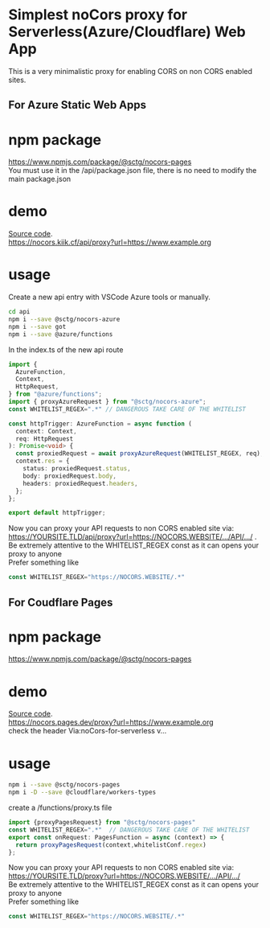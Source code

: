 # Simplest noCors proxy for Serverless(Azure/Cloudflare) Web App

This is a very minimalistic proxy for enabling CORS on non CORS enabled sites.  

## For Azure Static Web Apps  
# npm package
https://www.npmjs.com/package/@sctg/nocors-pages  
You must use it in the /api/package.json file, there is no need to modify the main package.json  

# demo
[Source code](https://github.com/highcanfly-club/nocors/tree/main).   
https://nocors.kiik.cf/api/proxy?url=https://www.example.org
# usage
Create a new api entry with VSCode Azure tools or manually.  
```sh
cd api
npm i --save @sctg/nocors-azure
npm i --save got
npm i --save @azure/functions
```
In the index.ts of the new api route
```ts
import {
  AzureFunction,
  Context,
  HttpRequest,
} from "@azure/functions";
import { proxyAzureRequest } from "@sctg/nocors-azure";
const WHITELIST_REGEX=".*" // DANGEROUS TAKE CARE OF THE WHITELIST

const httpTrigger: AzureFunction = async function (
  context: Context,
  req: HttpRequest
): Promise<void> {
  const proxiedRequest = await proxyAzureRequest(WHITELIST_REGEX, req);
  context.res = {
    status: proxiedRequest.status,
    body: proxiedRequest.body,
    headers: proxiedRequest.headers,
  };
};

export default httpTrigger;
```
Now you can proxy your API requests to non CORS enabled site via:  
https://YOURSITE.TLD/api/proxy?url=https://NOCORS.WEBSITE/…/API/…/ . 
Be extremely attentive to the WHITELIST_REGEX const as it can opens your proxy to anyone  
Prefer something like
```js
const WHITELIST_REGEX="https://NOCORS.WEBSITE/.*"
```

## For Coudflare Pages 
# npm package
https://www.npmjs.com/package/@sctg/nocors-pages   

# demo
[Source code](https://github.com/highcanfly-club/nocors-cf).   
https://nocors.pages.dev/proxy?url=https://www.example.org  
check the header Via:noCors-for-serverless v…

# usage
```sh
npm i --save @sctg/nocors-pages
npm i -D --save @cloudflare/workers-types
```
create a /functions/proxy.ts file
```ts
import {proxyPagesRequest} from "@sctg/nocors-pages"
const WHITELIST_REGEX=".*"  // DANGEROUS TAKE CARE OF THE WHITELIST
export const onRequest: PagesFunction = async (context) => {
  return proxyPagesRequest(context,whitelistConf.regex)
};
```
Now you can proxy your API requests to non CORS enabled site via:  
https://YOURSITE.TLD/proxy?url=https://NOCORS.WEBSITE/…/API/…/  
Be extremely attentive to the WHITELIST_REGEX const as it can opens your proxy to anyone  
Prefer something like
```js
const WHITELIST_REGEX="https://NOCORS.WEBSITE/.*"
```
